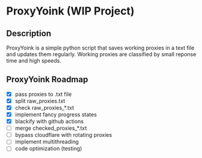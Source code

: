# ProxyYoink (WIP Project)

## Description
ProxyYoink is a simple python script that saves working proxies in a text file and updates them regularly. Working proxies are classified by small reponse time and high speeds.

## ProxyYoink Roadmap

 * [x] pass proxies to .txt file
 * [x] split raw_proxies.txt
 * [x] check raw_proxies_*.txt
 * [x] implement fancy progress states
 * [x] blackify with github actions
 * [ ] merge checked_proxies_*.txt
 * [ ] bypass cloudflare with rotating proxies
 * [ ] implement multithreading
 * [ ] code optimization (testing)
